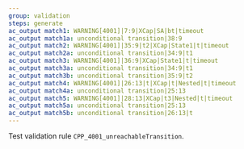 ```yaml
---
group: validation
steps: generate
ac_output match1: WARNING[4001]|7:9|XCap|SA|bt|timeout
ac_output match1a: unconditional transition|38:9
ac_output match2: WARNING[4001]|35:9|t2|XCap|State1|t|timeout
ac_output match2a: unconditional transition|34:9|t1
ac_output match3: WARNING[4001]|36:9|XCap|State1|t|timeout
ac_output match3a: unconditional transition|34:9|t1
ac_output match3b: unconditional transition|35:9|t2
ac_output match4: WARNING[4001]|26:13|t|XCap|t|Nested|t|timeout
ac_output match4a: unconditional transition|25:13
ac_output match5: WARNING[4001]|28:13|XCap|t3|Nested|t|timeout
ac_output match5a: unconditional transition|25:13
ac_output match5b: unconditional transition|26:13|t
---
```

Test validation rule `CPP_4001_unreachableTransition`.
